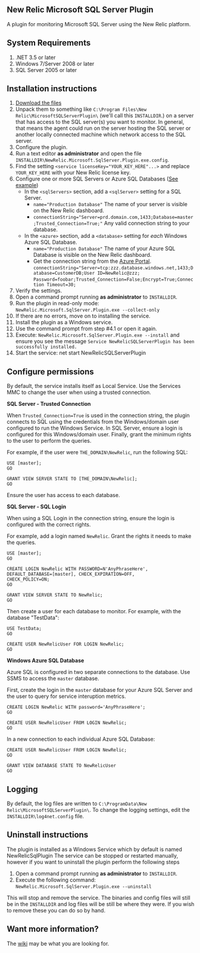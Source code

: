 ## New Relic Microsoft SQL Server Plugin

A plugin for monitoring Microsoft SQL Server using the New Relic platform.

## System Requirements

1. .NET 3.5 or later
2. Windows 7/Server 2008 or later
3. SQL Server 2005 or later

## Installation instructions

1. [Download the files](https://s3.amazonaws.com/new_relic_platform_plugin_binary_hosting/ms_sql_plugin/NewRelic.Microsoft.SqlServer.Plugin.zip)
2. Unpack them to something like `C:\Program Files\New Relic\MicrosoftSQLServerPlugin\` (we'll call this `INSTALLDIR`.) on a server that has access to the SQL server(s) you want to monitor. In general, that means the agent could run on the server hosting the SQL server or another locally connected machine which network access to the SQL server. 
3. Configure the plugin.
  1. Run a text editor **as administrator** and open the file `INSTALLDIR\NewRelic.Microsoft.SqlServer.Plugin.exe.config`.
  2. Find the setting `<service licenseKey="YOUR_KEY_HERE"...>` and replace `YOUR_KEY_HERE` with your New Relic license key.
  3. Configure one or more SQL Servers or Azure SQL Databases ([See example](https://github.com/newrelic-platform/newrelic_microsoft_sqlserver_plugin/wiki/Example-config))
      * In the `<sqlServers>` section, add a `<sqlServer>` setting for a SQL Server.
          * `name="Production Database"` The name of your server is visible on the New Relic dashboard.
          * `connectionString="Server=prd.domain.com,1433;Database=master;Trusted_Connection=True;"` Any valid connection string to your database.
      * In the `<azure>` section, add a `<database>` setting for _each_ Windows Azure SQL Database.
          * `name="Production Database"` The name of your Azure SQL Database is visible on the New Relic dashboard.
          * Get the connection string from the [Azure Portal](https://manage.windowsazure.com/#Workspaces/SqlAzureExtension/Databases).<br/>
    `connectionString="Server=tcp:zzz.database.windows.net,1433;Database=CustomerDB;User ID=NewRelic@zzz;`
    `Password=foobar;Trusted_Connection=False;Encrypt=True;Connection Timeout=30;`
4. Verify the settings.
  1. Open a command prompt running **as administrator** to `INSTALLDIR`.
  2. Run the plugin in read-only mode: `NewRelic.Microsoft.SqlServer.Plugin.exe --collect-only`
  3. If there are no errors, move on to installing the service.
5. Install the plugin as a Windows service.
  1. Use the command prompt from step #4.1 or open it again.
  2. Execute: `NewRelic.Microsoft.SqlServer.Plugin.exe --install` and ensure you see the message
     `Service NewRelicSQLServerPlugin has been successfully installed.`
  3. Start the service: net start NewRelicSQLServerPlugin

## Configure permissions

By default, the service installs itself as Local Service. Use the Services MMC to change the user when using a trusted connection.

**SQL Server - Trusted Connection**

When `Trusted_Connection=True` is used in the connection string, the plugin connects to SQL using the credentials from the Windows/domain user configured to run the Windows Service. In SQL Server, ensure a login is configured for this Windows/domain user. Finally, grant the minimum rights to the user to perform the queries.

For example, if the user were `THE_DOMAIN\NewRelic`, run the following SQL:

    USE [master];
    GO

    GRANT VIEW SERVER STATE TO [THE_DOMAIN\NewRelic];
    GO

Ensure the user has access to each database.

**SQL Server - SQL Login**

When using a SQL Login in the connection string, ensure the login is configured with the correct rights.

For example, add a login named `NewRelic`. Grant the rights it needs to make the queries.

    USE [master];
    GO

    CREATE LOGIN NewRelic WITH PASSWORD=N'AnyPhraseHere',
    DEFAULT_DATABASE=[master], CHECK_EXPIRATION=OFF,
    CHECK_POLICY=ON;
    GO

    GRANT VIEW SERVER STATE TO NewRelic;
    GO

Then create a user for each database to monitor. For example, with the database "TestData":

    USE TestData;
    GO

    CREATE USER NewRelicUser FOR LOGIN NewRelic;
    GO

**Windows Azure SQL Database**

Azure SQL is configured in two separate connections to the database. Use SSMS to access the `master` database.

First, create the login in the `master` database for your Azure SQL Server and the user to query for service interuption metrics.

    CREATE LOGIN NewRelic WITH password='AnyPhraseHere';
    GO

    CREATE USER NewRelicUser FROM LOGIN NewRelic;
    GO
    
In a new connection to each individual Azure SQL Database:

    CREATE USER NewRelicUser FROM LOGIN NewRelic;
    GO
    
    GRANT VIEW DATABASE STATE TO NewRelicUser
    GO

## Logging

By default, the log files are written to `C:\ProgramData\New Relic\MicrosoftSQLServerPlugin\`. To change the logging settings, edit the `INSTALLDIR\log4net.config` file.


## Uninstall instructions

The plugin is installed as a Windows Service which by default is named NewRelicSqlPlugin
The service can be stopped or restarted manually, however if you want to uninstall the plugin perform the following steps

1. Open a command prompt running **as administrator** to `INSTALLDIR`.
2. Execute the following command: `NewRelic.Microsoft.SqlServer.Plugin.exe --uninstall`

This will stop and remove the service. The binaries and config files will still be in the `INSTALLDIR` 
and log files will be still be where they were. If you wish to remove these you can do so by hand.
 

## Want more information?

The [wiki](https://github.com/newrelic-platform/newrelic_microsoft_sqlserver_plugin/wiki/) may be what you are looking for.
